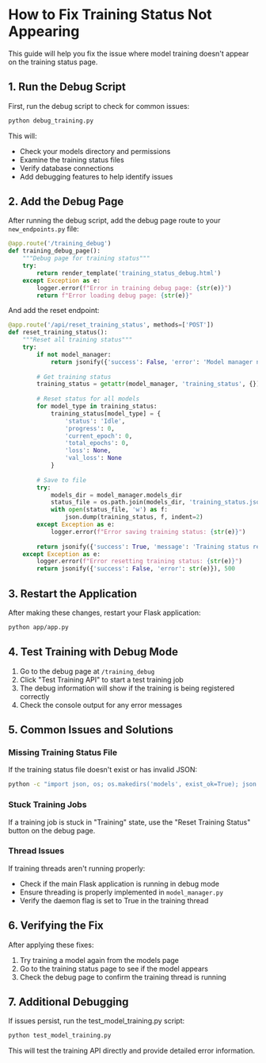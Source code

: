 # How to Fix Training Status Not Appearing

This guide will help you fix the issue where model training doesn't appear on the training status page.

## 1. Run the Debug Script

First, run the debug script to check for common issues:

```bash
python debug_training.py
```

This will:
- Check your models directory and permissions
- Examine the training status files
- Verify database connections
- Add debugging features to help identify issues

## 2. Add the Debug Page

After running the debug script, add the debug page route to your `new_endpoints.py` file:

```python
@app.route('/training_debug')
def training_debug_page():
    """Debug page for training status"""
    try:
        return render_template('training_status_debug.html')
    except Exception as e:
        logger.error(f"Error in training debug page: {str(e)}")
        return f"Error loading debug page: {str(e)}"
```

And add the reset endpoint:

```python
@app.route('/api/reset_training_status', methods=['POST'])
def reset_training_status():
    """Reset all training status"""
    try:
        if not model_manager:
            return jsonify({'success': False, 'error': 'Model manager not available'}), 500
        
        # Get training status
        training_status = getattr(model_manager, 'training_status', {})
        
        # Reset status for all models
        for model_type in training_status:
            training_status[model_type] = {
                'status': 'Idle',
                'progress': 0,
                'current_epoch': 0,
                'total_epochs': 0,
                'loss': None,
                'val_loss': None
            }
        
        # Save to file
        try:
            models_dir = model_manager.models_dir
            status_file = os.path.join(models_dir, 'training_status.json')
            with open(status_file, 'w') as f:
                json.dump(training_status, f, indent=2)
        except Exception as e:
            logger.error(f"Error saving training status: {str(e)}")
        
        return jsonify({'success': True, 'message': 'Training status reset successfully'})
    except Exception as e:
        logger.error(f"Error resetting training status: {str(e)}")
        return jsonify({'success': False, 'error': str(e)}), 500
```

## 3. Restart the Application

After making these changes, restart your Flask application:

```bash
python app/app.py
```

## 4. Test Training with Debug Mode

1. Go to the debug page at `/training_debug`
2. Click "Test Training API" to start a test training job
3. The debug information will show if the training is being registered correctly
4. Check the console output for any error messages

## 5. Common Issues and Solutions

### Missing Training Status File

If the training status file doesn't exist or has invalid JSON:

```bash
python -c "import json, os; os.makedirs('models', exist_ok=True); json.dump({}, open('models/training_status.json', 'w'))"
```

### Stuck Training Jobs

If a training job is stuck in "Training" state, use the "Reset Training Status" button on the debug page.

### Thread Issues

If training threads aren't running properly:
- Check if the main Flask application is running in debug mode
- Ensure threading is properly implemented in `model_manager.py`
- Verify the daemon flag is set to True in the training thread

## 6. Verifying the Fix

After applying these fixes:
1. Try training a model again from the models page
2. Go to the training status page to see if the model appears
3. Check the debug page to confirm the training thread is running

## 7. Additional Debugging

If issues persist, run the test_model_training.py script:

```bash
python test_model_training.py
```

This will test the training API directly and provide detailed error information.
